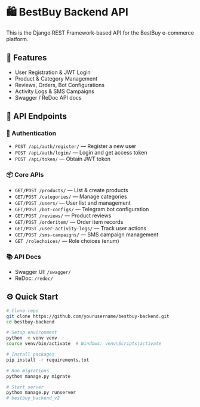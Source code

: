 # 🛍️ BestBuy Backend API

This is the Django REST Framework-based API for the BestBuy e-commerce platform.

## 🚀 Features

- User Registration & JWT Login
- Product & Category Management
- Reviews, Orders, Bot Configurations
- Activity Logs & SMS Campaigns
- Swagger / ReDoc API docs

## 🧩 API Endpoints

### 🔐 Authentication
- `POST /api/auth/register/` — Register a new user
- `POST /api/auth/login/` — Login and get access token
- `POST /api/token/` — Obtain JWT token

### 📦 Core APIs
- `GET/POST /products/` — List & create products
- `GET/POST /categories/` — Manage categories
- `GET/POST /users/` — User list and management
- `GET/POST /bot-configs/` — Telegram bot configuration
- `GET/POST /reviews/` — Product reviews
- `GET/POST /orderitem/` — Order item records
- `GET/POST /user-activity-logs/` — Track user actions
- `GET/POST /sms-campaigns/` — SMS campaign management
- `GET /rolechoices/` — Role choices (enum)

### 📚 API Docs
- Swagger UI: `/swagger/`
- ReDoc: `/redoc/`

## ⚙️ Quick Start

```bash
# Clone repo
git clone https://github.com/yourusername/bestbuy-backend.git
cd bestbuy-backend

# Setup environment
python -m venv venv
source venv/bin/activate  # Windows: venv\Scripts\activate

# Install packages
pip install -r requirements.txt

# Run migrations
python manage.py migrate

# Start server
python manage.py runserver
# bestbuy_backend_v2
